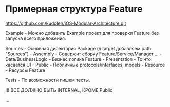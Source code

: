 #  Примерная структура Feature

https://github.com/kudoleh/iOS-Modular-Architecture.git


Example - Можно добавить Example проект для проверки Feature без запуска всего приложения.


Sources - Основная директория Package (в target добавляем path: "Sources")
    - Assembly - Содержит сборку Feature/Service/Manager ...
    - Data/BusinessLogic - Бизнес логика Feature
    - Presentation - То что касается UI
    - Public - Побличные protocols/interfaces, models
    - Resource - Ресурсы Feature


Tests - По возможности пишем тесты.


!!! ВСЕ ДОЛЖНО БЫТЬ INTERNAL, КРОМЕ Public

...
